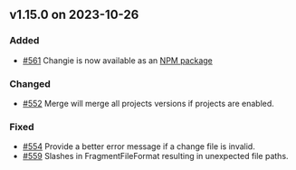 ## v1.15.0 on 2023-10-26

### Added

* [#561](https://github.com/miniscruff/changie/issues/561) Changie is now available as an [NPM package](https://www.npmjs.com/package/changie)

### Changed

* [#552](https://github.com/miniscruff/changie/issues/552) Merge will merge all projects versions if projects are enabled.

### Fixed

* [#554](https://github.com/miniscruff/changie/issues/554) Provide a better error message if a change file is invalid.
* [#559](https://github.com/miniscruff/changie/issues/559) Slashes in FragmentFileFormat resulting in unexpected file paths.
